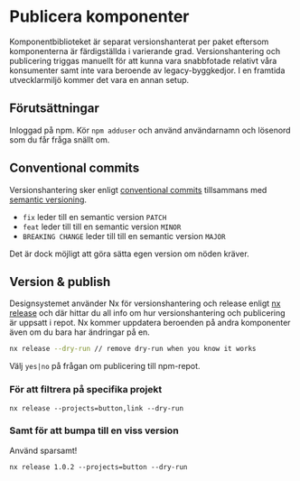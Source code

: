 # Publicera komponenter

Komponentbiblioteket är separat versionshanterat per paket eftersom komponenterna är färdigställda i varierande grad.
Versionshantering och publicering triggas manuellt för att kunna vara snabbfotade relativt våra konsumenter samt
inte vara beroende av legacy-byggkedjor. I en framtida utvecklarmiljö kommer det vara en annan setup.

## Förutsättningar

Inloggad på npm. Kör `npm adduser` och använd
användarnamn och lösenord som du får fråga snällt om.

## Conventional commits

Versionshantering sker enligt [conventional commits](https://www.conventionalcommits.org/en/v1.0.0/#summary) tillsammans
med [semantic versioning](https://semver.org/).

- `fix` leder till en semantic version `PATCH`
- `feat` leder till till en semantic version `MINOR`
- `BREAKING CHANGE` leder till till en semantic version `MAJOR`

Det är dock möjligt att göra sätta egen version om nöden kräver.

## Version & publish

Designsystemet använder Nx för versionshantering och release enligt [nx release](https://nx.dev/recipes/nx-release/get-started-with-nx-release)
och där hittar du all info om hur versionshantering och publicering är uppsatt i repot. Nx kommer uppdatera beroenden
på andra komponenter även om du bara har ändringar på en.

```bash
nx release --dry-run // remove dry-run when you know it works
```

Välj `yes|no` på frågan om publicering till npm-repot.

### För att filtrera på specifika projekt

```
nx release --projects=button,link --dry-run

```

### Samt för att bumpa till en viss version

Använd sparsamt!

```
nx release 1.0.2 --projects=button --dry-run

```

